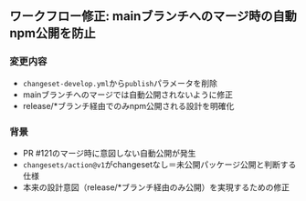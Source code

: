 ---
---

## ワークフロー修正: mainブランチへのマージ時の自動npm公開を防止

### 変更内容
- `changeset-develop.yml`から`publish`パラメータを削除
- mainブランチへのマージでは自動公開されないように修正
- release/*ブランチ経由でのみnpm公開される設計を明確化

### 背景
- PR #121のマージ時に意図しない自動公開が発生
- `changesets/action@v1`がchangesetなし＝未公開パッケージ公開と判断する仕様
- 本来の設計意図（release/*ブランチ経由のみ公開）を実現するための修正
